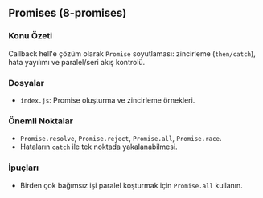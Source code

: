 ## Promises (8-promises)

### Konu Özeti
Callback hell'e çözüm olarak `Promise` soyutlaması: zincirleme (`then/catch`), hata yayılımı ve paralel/seri akış kontrolü.

### Dosyalar
- `index.js`: Promise oluşturma ve zincirleme örnekleri.

### Önemli Noktalar
- `Promise.resolve`, `Promise.reject`, `Promise.all`, `Promise.race`.
- Hataların `catch` ile tek noktada yakalanabilmesi.

### İpuçları
- Birden çok bağımsız işi paralel koşturmak için `Promise.all` kullanın.



